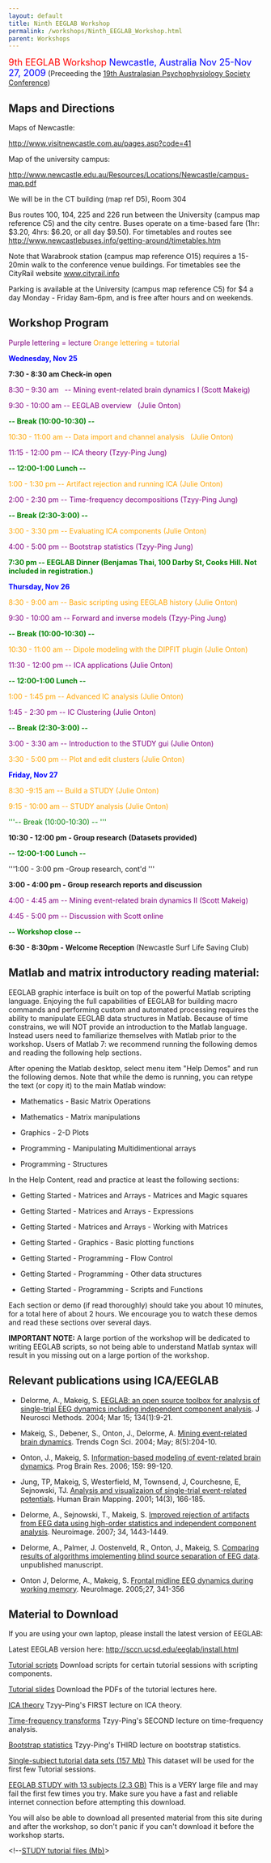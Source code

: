 ```yaml
---
layout: default
title: Ninth EEGLAB Workshop
permalink: /workshops/Ninth_EEGLAB_Workshop.html
parent: Workshops
---
```


<font size =4><font color=red>9th EEGLAB Workshop</font>
<font color=blue>Newcastle, Australia
Nov 25-Nov 27, 2009</font></font>
(Preceeding the [19th Australasian Psychophysiology Society
Conference](http://www.newcastle.edu.au/conference/asp2009/))


Maps and Directions
-------------------

Maps of Newcastle:

<http://www.visitnewcastle.com.au/pages.asp?code=41>

Map of the university campus:

<http://www.newcastle.edu.au/Resources/Locations/Newcastle/campus-map.pdf>

We will be in the CT building (map ref D5), Room 304

Bus routes 100, 104, 225 and 226 run between the University (campus map
reference C5) and the city centre. Buses operate on a time-based fare
(1hr: $3.20, 4hrs: $6.20, or all day $9.50). For timetables and routes
see <http://www.newcastlebuses.info/getting-around/timetables.htm>

Note that Warabrook station (campus map reference O15) requires a
15-20min walk to the conference venue buildings. For timetables see the
CityRail website www.cityrail.info

Parking is available at the University (campus map reference C5) for $4
a day Monday - Friday 8am-6pm, and is free after hours and on weekends.

Workshop Program
----------------

<font color="purple">Purple lettering = lecture</font>
<font color="orange">Orange lettering = tutorial</font>

<font color= "blue">**Wednesday, Nov 25**</font>



**7:30 - 8:30 am Check-in open**

<font color="purple">8:30 – 9:30 am   -- Mining event-related brain
dynamics I (Scott Makeig)</font>

<font color="purple">9:30 - 10:00 am -- EEGLAB overview   (Julie
Onton)</font>



<font color="green"> **-- Break (10:00-10:30) --**</font>

<font color="orange">10:30 - 11:00 am -- Data import and channel
analysis   (Julie Onton)</font>

<font color="purple">11:15 - 12:00 pm -- ICA theory (Tzyy-Ping
Jung)</font>



<font color="green">**-- 12:00-1:00 Lunch --**</font>

<font color="orange">1:00 - 1:30 pm -- Artifact rejection and running
ICA (Julie Onton)</font>

<font color="purple">2:00 - 2:30 pm -- Time-frequency decompositions (Tzyy-Ping Jung)</font>



<font color="green">**-- Break (2:30-3:00) --**</font>

<font color="orange">3:00 - 3:30 pm -- Evaluating ICA components (Julie
Onton)</font>

<font color="purple">4:00 - 5:00 pm -- Bootstrap statistics (Tzyy-Ping
Jung)</font>

<font color="green">**7:30 pm -- EEGLAB Dinner (Benjamas Thai, 100 Darby
St, Cooks Hill. Not included in registration.)**</font>

<font color= "blue">**Thursday, Nov 26**</font>



<font color="orange">8:30 - 9:00 am -- Basic scripting using EEGLAB history (Julie Onton)</font>

<font color="purple">9:30 - 10:00 am -- Forward and inverse models
(Tzyy-Ping Jung)</font>



<font color="green">**-- Break (10:00-10:30) --**</font>

<font color="orange">10:30 - 11:00 am -- Dipole modeling with the DIPFIT
plugin (Julie Onton)</font>

<font color="purple">11:30 - 12:00 pm -- ICA applications (Julie
Onton)</font>



<font color="green">**-- 12:00-1:00 Lunch --**</font>

<font color="orange">1:00 - 1:45 pm -- Advanced IC analysis (Julie
Onton)</font>

<font color="purple">1:45 - 2:30 pm -- IC Clustering (Julie
Onton)</font>



<font color="green">**-- Break (2:30-3:00) --** </font>

<font color="purple">3:00 - 3:30 am -- Introduction to the STUDY gui (Julie Onton)</font>

<font color="orange">3:30 - 5:00 pm -- Plot and edit clusters (Julie
Onton)</font>

<font color= "blue">**Friday, Nov 27**</font>



<font color="orange">8:30 -9:15 am -- Build a STUDY (Julie
Onton)</font>

<font color="orange">9:15 - 10:00 am -- STUDY analysis (Julie
Onton)</font>



<font color="green">'''-- Break (10:00-10:30) -- '''</font>

**10:30 - 12:00 pm - Group research (Datasets provided)**



<font color="green">**-- 12:00-1:00 Lunch --**</font>

'''1:00 - 3:00 pm -Group research, cont'd '''

**3:00 - 4:00 pm - Group research reports and discussion**

<font color="purple">4:00 - 4:45 am -- Mining event-related brain
dynamics II (Scott Makeig)</font>

<font color="purple">4:45 - 5:00 pm -- Discussion with Scott
online</font>



<font color="green">**-- Workshop close --**</font>

**6:30 - 8:30pm - Welcome Reception** (Newcastle Surf Life Saving Club)

Matlab and matrix introductory reading material:
------------------------------------------------

EEGLAB graphic interface is built on top of the powerful Matlab
scripting language. Enjoying the full capabilities of EEGLAB for
building macro commands and performing custom and automated processing
requires the ability to manipulate EEGLAB data structures in Matlab.
Because of time constrains, we will NOT provide an introduction to the
Matlab language. Instead users need to familiarize themselves with
Matlab prior to the workshop. Users of Matlab 7: we recommend running
the following demos and reading the following help sections.

After opening the Matlab desktop, select menu item "Help Demos" and run
the following demos. Note that while the demo is running, you can retype
the text (or copy it) to the main Matlab window:


- Mathematics - Basic Matrix Operations

- Mathematics - Matrix manipulations

- Graphics - 2-D Plots

- Programming - Manipulating Multidimentional arrays

- Programming - Structures


In the Help Content, read and practice at least the following sections:



- Getting Started - Matrices and Arrays - Matrices and Magic squares

- Getting Started - Matrices and Arrays - Expressions

- Getting Started - Matrices and Arrays - Working with Matrices

- Getting Started - Graphics - Basic plotting functions

- Getting Started - Programming - Flow Control

- Getting Started - Programming - Other data structures

- Getting Started - Programming - Scripts and Functions


Each section or demo (if read thoroughly) should take you about 10
minutes, for a total here of about 2 hours. We encourage you to watch
these demos and read these sections over several days.

**IMPORTANT NOTE:** A large portion of the workshop will be dedicated to
writing EEGLAB scripts, so not being able to understand Matlab syntax
will result in you missing out on a large portion of the workshop.

Relevant publications using ICA/EEGLAB
--------------------------------------

-   Delorme, A., Makeig, S. [EEGLAB: an open source toolbox for analysis
    of single-trial EEG dynamics including independent component
    analysis](/Media:_EEGLAB_published.pdf "wikilink"). J Neurosci
    Methods. 2004; Mar 15; 134(1):9-21.

<!-- -->

-   Makeig, S., Debener, S., Onton, J., Delorme, A. [Mining
    event-related brain
    dynamics](/Media:_TICSreview_published.pdf "wikilink"). Trends Cogn
    Sci. 2004; May; 8(5):204-10.

<!-- -->

-   Onton, J., Makeig, S. [Information-based modeling of event-related
    brain dynamics](/Media:_Onton_PBR_published.pdf "wikilink"). Prog
    Brain Res. 2006; 159: 99-120.

<!-- -->

-   Jung, TP, Makeig, S, Westerfield, M, Townsend, J, Courchesne, E,
    Sejnowski, TJ. [Analysis and visualizaion of single-trial
    event-related potentials](/Media:_Jung_HBM01.pdf "wikilink"). Human
    Brain Mapping. 2001; 14(3), 166-185.

<!-- -->

-   Delorme, A., Sejnowski, T., Makeig, S. [Improved rejection of
    artifacts from EEG data using high-order statistics and independent
    component
    analysis](/Media:_neuroimage2007_reformated.pdf "wikilink").
    Neuroimage. 2007; 34, 1443-1449.

<!-- -->

-   Delorme, A., Palmer, J. Oostenveld, R., Onton, J., Makeig, S.
    [Comparing results of algorithms implementing blind source
    separation of EEG data](/Media:_delorme_unpub.pdf "wikilink").
    unpublished manuscript.

<!-- -->

-   Onton J, Delorme, A., Makeig, S. [Frontal midline EEG dynamics
    during working
    memory](/Media:_Onton_FMtheta_published.pdf "wikilink"). NeuroImage.
    2005;27, 341-356

Material to Download
--------------------

If you are using your own laptop, please install the latest version of
EEGLAB:

Latest EEGLAB version here: <http://sccn.ucsd.edu/eeglab/install.html>

[Tutorial scripts](/Media:Scripts.zip "wikilink") Download scripts for
certain tutorial sessions with scripting components.

[Tutorial slides](/Media:TutorialPDFs.zip "wikilink") Download the PDFs
of the tutorial lectures here.

[ICA theory](/Media:EEGLAB_Workshop_ICA.pdf "wikilink") Tzyy-Ping's
FIRST lecture on ICA theory.

[Time-frequency transforms](/Media:lecture_timefreq.pdf "wikilink")
Tzyy-Ping's SECOND lecture on time-frequency analysis.

[Bootstrap statistics](/Media:lecture_statistics.pdf "wikilink")
Tzyy-Ping's THIRD lecture on bootstrap statistics.

[Single-subject tutorial data sets (157 Mb)](/Media:Data.zip "wikilink")
This dataset will be used for the first few Tutorial sessions.

[EEGLAB STUDY with 13 subjects (2.3
GB)](ftp://sccn.ucsd.edu/pub/julie/EEGLAB_Workshop/STUDY.zip) This is a
VERY large file and may fail the first few times you try. Make sure you
have a fast and reliable internet connection before attempting this
download.

You will also be able to download all presented material from this site
during and after the workshop, so don't panic if you can't download it
before the workshop starts.

\<!--[STUDY tutorial files (Mb)](ftp://sccn.ucsd.edu/pub/.zip)\>
